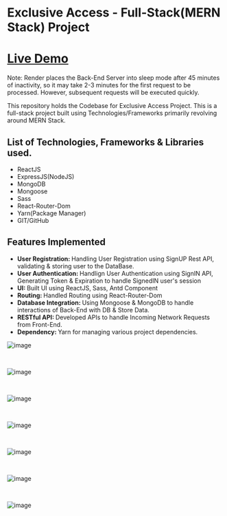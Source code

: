 <h1>Exclusive Access - Full-Stack(MERN Stack) Project</h1>

<h1><a href = "https://exclusiveaccess.netlify.app/" target "_blank">Live Demo</a></h1>

Note: Render places the Back-End Server into sleep mode after 45 minutes of inactivity, so it may take 2-3 minutes for the first request to be processed. However, subsequent requests will be executed quickly.

<p>This repository holds the Codebase for Exclusive Access Project. This is a full-stack project built using Technologies/Frameworks primarily revolving around MERN Stack.</p>

<h2>List of Technologies, Frameworks & Libraries used.</h2>
<ul>
        <li>ReactJS</li>
        <li>ExpressJS(NodeJS)</li>
        <li>MongoDB</li>
        <li>Mongoose</li>
        <li>Sass</li>
        <li>React-Router-Dom</li>
        <li>Yarn(Package Manager)</li>
        <li>GIT/GitHub</li>
</ul>

<h2>Features Implemented</h2>
<ul>
        <li><strong>User Registration: </strong>Handling User Registration using SignUP Rest API, validating & storing user to the DataBase.</li>
        <li><strong>User Authentication: </strong>Handlign User Authentication using SignIN API, Generating Token & Expiration to handle SignedIN user's session</li>
        <li><strong>UI: </strong>Built UI using ReactJS, Sass, Antd Component</li>
        <li><strong>Routing: </strong>Handled Routing using React-Router-Dom</li>
        <li><strong>Database Integration: </strong>Using Mongoose & MongoDB to handle interactions of Back-End with DB & Store Data.</li>
        <li><strong>RESTful API: </strong>Developed APIs to handle Incoming Network Requests from Front-End.</li>
        <li><strong>Dependency: </strong>Yarn for managing various project dependencies.</li>
</ul>

![image](https://github.com/AbhishekDevJr/Project-ExclusiveAccess/assets/101062487/dda19ee1-0ad4-4019-a3ae-c1a7443b960e)


<br>

![image](https://github.com/AbhishekDevJr/Project-ExclusiveAccess/assets/101062487/662932e0-5a0d-405c-8ee6-c640ed8f268b)

<br>

![image](https://github.com/AbhishekDevJr/Project-ExclusiveAccess/assets/101062487/9fc13c12-9aa4-4640-affe-9551cecad5a9)


<br>

![image](https://github.com/AbhishekDevJr/Project-ExclusiveAccess/assets/101062487/74aa3e6b-bc91-40ed-8b53-a9659aa099aa)


<br>

![image](https://github.com/AbhishekDevJr/Project-ExclusiveAccess/assets/101062487/99b7ec8f-30ff-4b9a-9ef9-241c3bcf5594)

<br>

![image](https://github.com/AbhishekDevJr/Project-ExclusiveAccess/assets/101062487/5856c977-7b40-47df-98c3-d4133b1af508)

<br>

![image](https://github.com/AbhishekDevJr/Project-ExclusiveAccess/assets/101062487/fcb00e8f-b09d-41bc-a0f1-219c788bb41b)

